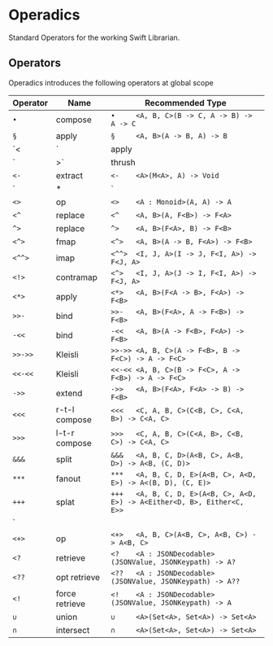 # Operadics
Standard Operators for the working Swift Librarian.

Operators
---------

Operadics introduces the following operators at global scope

Operator | Name           | Recommended Type
-------- | -------------- | ------------------------------------------
`•`      | compose        | `•     <A, B, C>(B -> C, A -> B) -> A -> C`
`§`      | apply          | `§     <A, B>(A -> B, A) -> B`
`<|`     | apply          | `<|    <A, B>(A -> B, A) -> B`
`|>`     | thrush         | `|>    <A, B>(A, A -> B) -> B`
`<-`     | extract        | `<-    <A>(M<A>, A) -> Void`
`|*|`    | on             | `|*|   <A, B, C>((B, B) -> C, A -> B) -> A -> A -> C`
`<>`     | op             | `<>    <A : Monoid>(A, A) -> A`
`<^`     | replace        | `<^    <A, B>(A, F<B>) -> F<A>`
`^>`     | replace        | `^>    <A, B>(F<A>, B) -> F<B>`
`<^>`    | fmap           | `<^>   <A, B>(A -> B, F<A>) -> F<B>`
`<^^>`   | imap           | `<^^>  <I, J, A>(I -> J, F<I, A>) -> F<J, A>`
`<!>`    | contramap      | `<^>   <I, J, A>(J -> I, F<I, A>) -> F<J, A>`
`<*>`    | apply          | `<*>   <A, B>(F<A -> B>, F<A>) -> F<B>`
`>>-`    | bind           | `>>-   <A, B>(F<A>, A -> F<B>) -> F<B>`
`-<<`    | bind           | `-<<   <A, B>(A -> F<B>, F<A>) -> F<B>`
`>>->>`  | Kleisli        | `>>->> <A, B, C>(A -> F<B>, B -> F<C>) -> A -> F<C>`
`<<-<<`  | Kleisli        | `<<-<< <A, B, C>(B -> F<C>, A -> F<B>) -> A -> F<C>`
`->>`    | extend         | `->>   <A, B>(F<A>, F<A> -> B) -> F<B>`
`<<<`    | r-t-l compose  | `<<<   <C, A, B, C>(C<B, C>, C<A, B>) -> C<A, C>` 
`>>>`    | l-t-r compose  | `>>>   <C, A, B, C>(C<A, B>, C<B, C>) -> C<A, C>` 
`&&&`    | split          | `&&&   <A, B, C, D>(A<B, C>, A<B, D>) -> A<B, (C, D)>` 
`***`    | fanout         | `***   <A, B, C, D, E>(A<B, C>, A<D, E>) -> A<(B, D), (C, E)>` 
`+++`    | splat          | `+++   <A, B, C, D, E>(A<B, C>, A<D, E>) -> A<Either<D, B>, Either<C, E>>`
`|||`    | fanin          | `|||   <A, B, C, D, E>(A<B, D>, A<C, D>) -> A<Either<B, C>, D>`
`<+>`    | op             | `<+>   <A, B, C>(A<B, C>, A<B, C>) -> A<B, C>`
`<?`     | retrieve       | `<?    <A : JSONDecodable>(JSONValue, JSONKeypath) -> A?` 
`<??`    | opt retrieve   | `<??   <A : JSONDecodable>(JSONValue, JSONKeypath) -> A??` 
`<!`     | force retrieve | `<!    <A : JSONDecodable>(JSONValue, JSONKeypath) -> A` 
`∪`      | union          | `∪     <A>(Set<A>, Set<A>) -> Set<A>`
`∩`      | intersect      | `∩     <A>(Set<A>, Set<A>) -> Set<A>`
